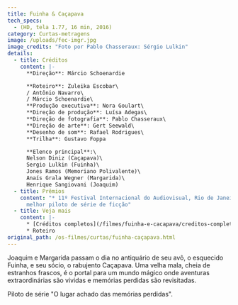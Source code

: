 ```yaml
---
title: Fuinha & Caçapava
tech_specs:
  - (HD, tela 1.77, 16 min, 2016)
category: Curtas-metragens
image: /uploads/fec-imgr.jpg
image_credits: "Foto por Pablo Chasseraux: Sérgio Lulkin"
details:
  - title: Créditos
    content: |-
      **Direção**: Márcio Schoenardie

      **Roteiro**: Zuleika Escobar\
      / Antônio Navarro\
      / Márcio Schoenardie\
      **Produção executiva**: Nora Goulart\
      **Direção de produção**: Luísa Adegas\
      **Direção de fotografia**: Pablo Chasseraux\
      **Direção de arte**: Gert Seewald\
      **Desenho de som**: Rafael Rodrigues\
      **Trilha**: Gustavo Foppa

      **Elenco principal**:\
      Nelson Diniz (Caçapava)\
      Sergio Lulkin (Fuinha)\
      Jones Ramos (Memoriano Polivalente)\
      Anaís Grala Wegner (Margarida)\
      Henrique Sangiovani (Joaquim)
  - title: Prêmios
    content: "* 11º Festival Internacional do Audiovisual, Rio de Janeiro, 2016:
      melhor piloto de série de ficção"
  - title: Veja mais
    content: |-
      * [Créditos completos](/filmes/fuinha-e-cacapava/creditos-completos/)
      * R﻿oteiro
original_path: /os-filmes/curtas/fuinha-caçapava.html
---
```

Joaquim e Margarida passam o dia no antiquário de seu avô, o esquecido Fuinha, e seu sócio, o rabujento Caçapava. Uma velha mala, cheia de estranhos frascos, é o portal para um mundo mágico onde aventuras extraordinárias são vividas e memórias perdidas são revisitadas.

Piloto de série "O lugar achado das memórias perdidas".